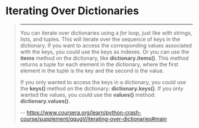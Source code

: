 # Iterating Over Dictionaries
> 
> * * *
> 
> You can iterate over dictionaries using a _for_ loop, just like with strings, lists, and tuples. This will iterate over the sequence of keys in the dictionary. If you want to access the corresponding values associated with the keys, you could use the keys as indexes. Or you can use the **items** method on the dictionary, like **dictionary.items()**. This method returns a tuple for each element in the dictionary, where the first element in the tuple is the key and the second is the value.
> 
> If you only wanted to access the keys in a dictionary, you could use the **keys()** method on the dictionary: **dictionary.keys()**. If you only wanted the values, you could use the **values()** method: **dictionary.values()**.
>
> -- https://www.coursera.org/learn/python-crash-course/supplement/qqugV/iterating-over-dictionaries#main
